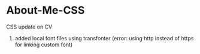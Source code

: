 # About-Me-CSS
CSS update on CV

1. added local font files using transfonter (error: using http instead of https for linking custom font)
